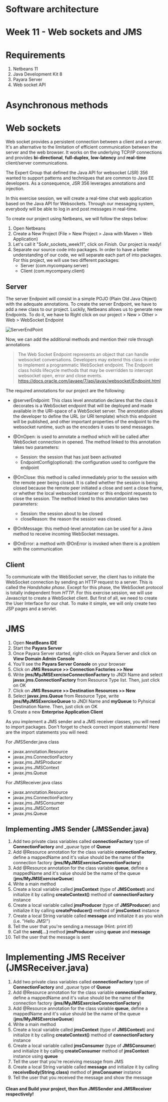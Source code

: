 # Software architecture
# Week 11 - Web sockets and JMS

# Requirements
1. Netbeans 11
2. Java Development Kit 8
3. Payara Server
4. Web socket API


# Asynchronous methods

# Web sockets

Web socket provides a persistent connection between a client and a server. It's an alternative to the limitation of efficient communication between the server and the web browser. It works on the underlying TCP/IP connections and provides **bi-directional**, **full-duplex**, **low-latency** and **real-time** client/server communications.

The Expert Group that defined the Java API for websocket (JSR) 356 wanted to support patterns and techniques that are common to Java EE developers. As a consequence, JSR 356 leverages annotations and injection.

In this exercise session, we will create a real-time chat web application based on the Java API for Websockets.
Through our messaging system, everybody will be able to log in and post messages in real-time.

To create our project using Netbeans, we will follow the steps below:
1. Open Netbeans
2. Create a New Project (File > New Project > Java with Maven > Web Application)
3. Let's call it "SoAr_sockets_week11", click on _Finish_. Our project is ready!
4. Separate our source code into packages. In order to have a better understanding of our code, we will separate each part of into packages. For this project, we will use two different packages:
   - Server (com.mycompany.server)
   - Client (com.mycompany.client)

## Server
The server Endpoint will consist in a simple POJO (Plain Old Java Object) with the adequate annotations. To create the server Endpoint, we have to add a new class to our project. Luckily, Netbeans allows us to generate new Endpoints. To do it, we have to Right click on our project > New > Other > Web > WebSocket Endpoint

<img src="https://github.com/doplab/soar-tp/blob/master/week11/images/endpoint.png?raw=True" alt="ServerEndPoint">

Now, we can add the additional methods and mention their role through annotations

>The Web Socket Endpoint represents an object that can handle websocket conversations. Developers may extend this class in order to implement a programmatic WebSocket endpoint. The Endpoint class holds lifecycle methods that may be overridden to intercept websocket open, error and close events.
> https://docs.oracle.com/javaee/7/api/javax/websocket/Endpoint.html

The required annotations for our project are the following:
- @serverEndpoint: This class level annotation declares that the class it decorates is a WebSocket endpoint that will be deployed and made available in the URI-space of a WebSocket server. The annotation allows the developer to define the URL (or URI template) which this endpoint will be published, and other important properties of the endpoint to the websocket runtime, such as the encoders it uses to send messages.
  
- @OnOpen: is used to annotate a method which will be called after WebSocket connection in opened. The method linked to this annotation takes two parameters: 
  - Session: the session that has just been activated
  - EndpointConfig(optional): the configuration used to configure the endpoint
  
- @OnClose: this method is called immediately prior to the session with the remote peer being closed. It is called whether the session is being closed because the remote peer initiated a close and sent a close frame, or whether the local websocket container or this endpoint requests to close the session. The method linked to this annotation takes two parameters:
  - Session: the session about to be closed
  - closeReason: the reason the session was closed.

- @OnMessage: this method-level annotation can be used for a Java method to receive incoming WebSocket messages. 
  
- @OnError: a method with @OnError is invoked when there is a problem with the communication

## Client

To communicate with the WebSocket server, the client has to initiate the WebSocket connection by sending an HTTP request to a server. This is called the *Handshake phase*. Except for this phase, the WebSocket protocol is totally independent from _HTTP_.
For this exercise session, we will use Javascript to create a WebSocket client. But first of all, we need to create the User Interface for our chat. To make it simple, we will only create two JSP pages and a servlet.


# JMS 

1. Open **NeatBeans IDE**    
2. Start the __Payara Server__    
3. Once Payara Server started, right-click on Payara Server and click on **View Domain Admin Console**    
4. You'll see the __Payara Server Console__ on your browser    
5. Click on **JMS Resource >> Connection Factories >> New**    
6. Write __jms/MyJMSExerciseConnectionFactory__ to JNDI Name and select **javax.jms.ConnectionFactory** from Resource Type list. Then, just click on OK    
7. Click on __JMS Resource >> Destination Resources >> New__    
8. Select **javax.jms.Queue** from Resource Type, write __jms/MyJMSExerciseQueue__ to JNDI Name and **myQueue** to Pyhsical Destination Name. Then, just click on OK    
9. Create a new __Enterprise Application Client__    

As you implement a JMS sender and a JMS receiver classes, you will need to import packages. Don't forget to check correct import statements! Here are the import statements you will need:    

For JMSSender.java class    
- javax.annotation.Resource    
- javax.jms.ConnectionFactory    
- javax.jms.JMSProducer    
- javax.jms.JMSContext    
- javax.jms.Queue    

For JMSReceiver.java class    
- javax.annotation.Resource    
- javax.jms.ConnectionFactory    
- javax.jms.JMSConsumer    
- javax.jms.JMSContext    
- javax.jms.Queue    

## Implementing JMS Sender (**JMSSender.java**)    
1. Add two private class variables called __connectionFactory__ type of **ConnectionFactory** and __queue_ type of **Queue**    
2. Add @Resource annotation for the class variable __connectionFactory__, define a mappedName and it's value should be the name of the connection factory (**jms/MyJMSExerciseConnectionFactory**)    
3. Add @Resource annotation for the class variable __queue__, define a mappedName and it's value should be the name of the queue (**jms/MyJMSExerciseQueue**)    
4. Write a main method    
5. Create a local variable called __jmsContext__ (type of **JMSContext**) and initialize it by calling __createContext()__ method of **connectionFactory** instance    
6. Create a local variable called __jmsProducer__ (type of **JMSProducer**) and initialize it by calling __createProducer()__ method of **jmsContext** instance    
7. Create a local String variable called __message__ and initialize it as you wish (i.e. "Hello JMS!")    
8. Tell the user that you're sending a message (Hint: print it!)
9. Call the **send(...)** method __jmsProducer__ using **queue** and __message__
10. Tell the user that the message is sent

# Implementing JMS Receiver (**JMSReceiver.java**)    
1. Add two private class variables called __connectionFactory__ type of **ConnectionFactory** and __queue_ type of **Queue**    
2. Add @Resource annotation for the class variable __connectionFactory__, define a mappedName and it's value should be the name of the connection factory (**jms/MyJMSExerciseConnectionFactory**)    
3. Add @Resource annotation for the class variable __queue__, define a mappedName and it's value should be the name of the queue (**jms/MyJMSExerciseQueue**)    
4. Write a main method    
5. Create a local variable called __jmsContext__ (type of **JMSContext**) and initialize it by calling __createContext()__ method of **connectionFactory** instance    
6. Create a local variable called __jmsConsumer__ (type of **JMSConsumer**) and initialize it by calling __createConsumer__ method of **jmsContext** instance using __queue__    
7. Tell the user that you're receiving message from JMS    
8. Create a local String variable called **message** and initialize it by calling __receiveBody(String.class)__ method of **jmsConsumer** instance    
9. Tell the user that you received the message and show the message    


#### Clean and Build your project, then Run JMSSender and JMSReceiver respectively!    

